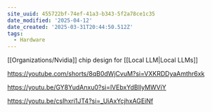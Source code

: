 ```yaml
---
site_uuid: 455722bf-74ef-41a3-b343-5f2a78ce1c35
date_modified: '2025-04-12'
date_created: '2025-03-31T20:44:50.512Z'
tags:
  - Hardware
---
```


































[[Organizations/Nvidia]]  chip design for [[Local LLM|Local LLMs]]

https://youtube.com/shorts/8qB0dWjCvuM?si=VXKRDDyaAmthr6xk

https://youtu.be/GY8YudAnxu0?si=lVEbxYdBIlyMWViY

https://youtu.be/csIhxri1JT4?si=_UiAxYcjhxAGEiNf